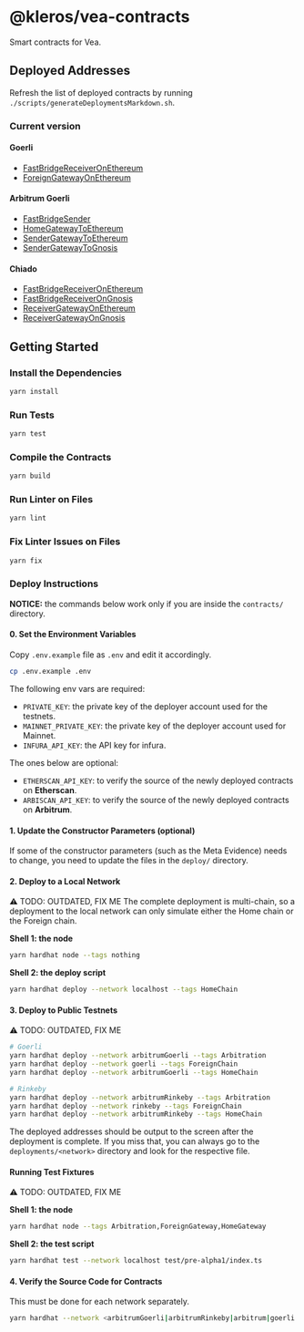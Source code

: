 # @kleros/vea-contracts

Smart contracts for Vea.

## Deployed Addresses

Refresh the list of deployed contracts by running `./scripts/generateDeploymentsMarkdown.sh`.

### Current version

#### Goerli

- [FastBridgeReceiverOnEthereum](https://goerli.etherscan.io/address/0x87142b7E9C7D026776499120D902AF8896C07894)
- [ForeignGatewayOnEthereum](https://goerli.etherscan.io/address/0xf08273e2B35E78509B027f6FAa32485844EA7cCA)

#### Arbitrum Goerli

- [FastBridgeSender](https://goerli.arbiscan.io/address/0x6b575B3af80aDca9E5ABE1764Ae9dE439e85DEb7)
- [HomeGatewayToEthereum](https://goerli.arbiscan.io/address/0xc7e3BF90299f6BD9FA7c3703837A9CAbB5743636)
- [SenderGatewayToEthereum](https://goerli.arbiscan.io/address/0x6B43B4DA9ad839dc806e696A248731A65F61f5d9)
- [SenderGatewayToGnosis](https://goerli.arbiscan.io/address/0x42319536AA7eD5E0A6CBCAF3FaaDb5243d482C7A)

#### Chiado

- [FastBridgeReceiverOnEthereum](https://blockscout.chiadochain.net/address/0xa1711e979d7F9ae5f4c5Fe57D5fF7d6F5Ae3d418)
- [FastBridgeReceiverOnGnosis](https://blockscout.chiadochain.net/address/0x730Ec040763bf5C4Abac1d66d7c757f6033a3A20)
- [ReceiverGatewayOnEthereum](https://blockscout.chiadochain.net/address/0xD986380c607350762D802646AAad4eea809219Df)
- [ReceiverGatewayOnGnosis](https://blockscout.chiadochain.net/address/0xA1EcD2e86E9C674762aC68de90edfdb171c8e302)

## Getting Started

### Install the Dependencies

```bash
yarn install
```

### Run Tests

```bash
yarn test
```

### Compile the Contracts

```bash
yarn build
```

### Run Linter on Files

```bash
yarn lint
```

### Fix Linter Issues on Files

```bash
yarn fix
```

### Deploy Instructions

**NOTICE:** the commands below work only if you are inside the `contracts/` directory.

#### 0. Set the Environment Variables

Copy `.env.example` file as `.env` and edit it accordingly.

```bash
cp .env.example .env
```

The following env vars are required:

- `PRIVATE_KEY`: the private key of the deployer account used for the testnets.
- `MAINNET_PRIVATE_KEY`: the private key of the deployer account used for Mainnet.
- `INFURA_API_KEY`: the API key for infura.

The ones below are optional:

- `ETHERSCAN_API_KEY`: to verify the source of the newly deployed contracts on **Etherscan**.
- `ARBISCAN_API_KEY`: to verify the source of the newly deployed contracts on **Arbitrum**.

#### 1. Update the Constructor Parameters (optional)

If some of the constructor parameters (such as the Meta Evidence) needs to change, you need to update the files in the `deploy/` directory.

#### 2. Deploy to a Local Network

:warning: TODO: OUTDATED, FIX ME
The complete deployment is multi-chain, so a deployment to the local network can only simulate either the Home chain or the Foreign chain.

**Shell 1: the node**

```bash
yarn hardhat node --tags nothing
```

**Shell 2: the deploy script**

```bash
yarn hardhat deploy --network localhost --tags HomeChain
```

#### 3. Deploy to Public Testnets

:warning: TODO: OUTDATED, FIX ME

```bash
# Goerli
yarn hardhat deploy --network arbitrumGoerli --tags Arbitration
yarn hardhat deploy --network goerli --tags ForeignChain
yarn hardhat deploy --network arbitrumGoerli --tags HomeChain

# Rinkeby
yarn hardhat deploy --network arbitrumRinkeby --tags Arbitration
yarn hardhat deploy --network rinkeby --tags ForeignChain
yarn hardhat deploy --network arbitrumRinkeby --tags HomeChain
```

The deployed addresses should be output to the screen after the deployment is complete.
If you miss that, you can always go to the `deployments/<network>` directory and look for the respective file.

#### Running Test Fixtures

:warning: TODO: OUTDATED, FIX ME

**Shell 1: the node**

```bash
yarn hardhat node --tags Arbitration,ForeignGateway,HomeGateway
```

**Shell 2: the test script**

```bash
yarn hardhat test --network localhost test/pre-alpha1/index.ts
```

#### 4. Verify the Source Code for Contracts

This must be done for each network separately.

```bash
yarn hardhat --network <arbitrumGoerli|arbitrumRinkeby|arbitrum|goerli|rinkeby|mainnet> etherscan-verify
```
